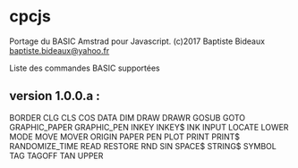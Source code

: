 # cpcjs
Portage du BASIC Amstrad pour Javascript.
(c)2017 Baptiste Bideaux
baptiste.bideaux@yahoo.fr

Liste des commandes BASIC supportées

version 1.0.0.a :
---------
BORDER
CLG
CLS
COS
DATA
DIM
DRAW
DRAWR
GOSUB
GOTO
GRAPHIC_PAPER
GRAPHIC_PEN
INKEY
INKEY$
INK
INPUT
LOCATE
LOWER
MODE
MOVE
MOVER
ORIGIN
PAPER
PEN
PLOT
PRINT
PRINT$
RANDOMIZE_TIME
READ
RESTORE
RND
SIN
SPACE$
STRING$
SYMBOL
TAG
TAGOFF
TAN
UPPER
